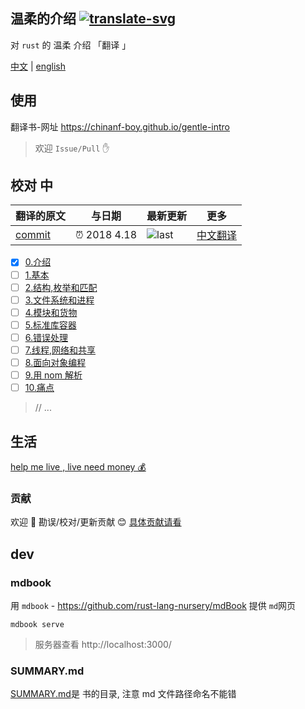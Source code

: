 ## 温柔的介绍 [![translate-svg]][translate-list]

[translate-svg]: http://llever.com/translate.svg
[translate-list]: https://github.com/chinanf-boy/chinese-translate-list

对 `rust` 的 温柔 介绍 「翻译 」

[中文](./readme.md) | [english](https://github.com/stevedonovan/gentle-intro)

## 使用

翻译书-网址 https://chinanf-boy.github.io/gentle-intro

> 欢迎 `Issue/Pull` ✋

## 校对 中

<!-- doc-templite START generated -->
<!-- repo = 'stevedonovan/gentle-intro' -->
<!-- commit = '4885a0615a48f1a736f88e71b9e5e3cba887c63c' -->
<!-- time = '2018 4.18' -->

| 翻译的原文 | 与日期       | 最新更新 | 更多                       |
| ---------- | ------------ | -------- | -------------------------- |
| [commit]   | ⏰ 2018 4.18 | ![last]  | [中文翻译][translate-list] |

[last]: https://img.shields.io/github/last-commit/stevedonovan/gentle-intro.svg
[commit]: https://github.com/stevedonovan/gentle-intro/tree/4885a0615a48f1a736f88e71b9e5e3cba887c63c

<!-- doc-templite END generated -->

- [x] [0.介绍](./src/readme.zh.md)
- [ ] [1.基本](./src/1-basics.zh.md)
- [ ] [2.结构,枚举和匹配](./src/2-structs-enums-lifetimes.zh.md)
- [ ] [3.文件系统和进程](./src/3-filesystem.zh.md)
- [ ] [4.模块和货物](./src/4-modules.zh.md)
- [ ] [5.标准库容器](./src/5-stdlib-containers.zh.md)
- [ ] [6.错误处理](./src/6-error-handling.zh.md)
- [ ] [7.线程,网络和共享](./src/7-shared-and-networking.zh.md)
- [ ] [8.面向对象编程](./src/object-orientation.zh.md)
- [ ] [9.用 nom 解析](./src/nom-intro.zh.md)
- [ ] [10.痛点](./src/pain-points.zh.md)

> // ...

## 生活

[help me live , live need money 💰](https://github.com/chinanf-boy/live-need-money)

### 贡献

欢迎 👏 勘误/校对/更新贡献 😊 [具体贡献请看](https://github.com/chinanf-boy/chinese-translate-list#贡献)

## dev

### mdbook

用 `mdbook` - https://github.com/rust-lang-nursery/mdBook 提供 `md`网页

```
mdbook serve
```

> 服务器查看 http://localhost:3000/

### SUMMARY.md

[SUMMARY.md](./src/SUMMARY.md)是 书的目录, 注意 md 文件路径命名不能错
